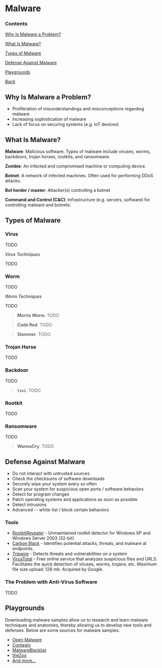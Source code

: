 # Malware

### Contents
[Why Is Malware a Problem?](#why-is-malware-a-problem)

[What Is Malware?](#what-is-malware)

[Types of Malware](#types-of-malware)

[Defense Against Malware](#defense-against-malware)

[Playgrounds](#playgrounds)

*[Back](../week6-malware#week-6---malware)*


## Why Is Malware a Problem?
- Proliferation of misunderstandings and misconceptions regarding malware
- Increasing sophistication of malware
- Lack of focus on securing systems (e.g. IoT devices)


## What Is Malware?
__Malware__: Malicious software. Types of malware include viruses, worms, 
backdoors, trojan horses, rootkits, and ransomware.

__Zombie__: An infected and compromised machine or computing device.

__Botnet__: A network of infected machines. Often used for performing DDoS
attacks.

__Bot herder / master__: Attacker(s) controlling a botnet

__Command and Control (C&C)__: Infrastructure (e.g. servers, software) for
controlling malware and botnets.


## Types of Malware

### Virus ###
TODO

*Virus Techniques*

TODO

### Worm ###
TODO

*Worm Techniques*

TODO

> __Morris Worm__. TODO

> __Code Red__. TODO

> __Slammer__. TODO

###  Trojan Horse
TODO

### Backdoor
TODO

> __`tini`__. TODO

### Rootkit
TODO

### Ransomware
TODO

> __WannaCry__. TODO


## Defense Against Malware
- Do not interact with untrusted sources
- Check the checksums of software downloads
- Securely wipe your system every so often
- Scan your system for suspicious open ports / software behaviors
- Detect for program changes
- Patch operating systems and applications as soon as possible
- Detect intrusions
- Advanced -- white-list / block certain behaviors

### Tools
- [RootkitRevealer](https://docs.microsoft.com/en-us/sysinternals/downloads/rootkit-revealer) - Unmaintained rootkit detector for Windows XP and Windows Server 
2003 (32-bit).
- [Carbon Black](https://www.carbonblack.com/) - Identifies potential attacks,
  threats, and malware at endpoints.
- [Tripwire](https://www.tripwire.com/) - Detects threats and vulnerabilities 
on a system
- [VirusTotal](https://www.virustotal.com/) - Free online service that analyzes
  suspicious files and URLS. Facilitates the quick detection of viruses, worms,
  trojans, etc. Maximum file size upload: 128 mb. Acquired by Google.

### The Problem with Anti-Virus Software
TODO

## Playgrounds
Downloading malware samples allow us to research and learn malware techniques 
and anatomies, thereby allowing us to develop new tools and defenses. Below 
are some sources for malware samples.

- [Open Malware](http://openmalware.org/)
- [Contagio](https://contagiodump.blogspot.com/)
- [MalwareBlacklist](http://www.malwareblacklist.com/showMDL.php)
- [theZoo](https://github.com/ytisf/theZoo)
- [And more...](https://zeltser.com/malware-sample-sources/)

